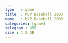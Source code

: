 ```yaml
---
type   : game
title  : MVP Baseball 2003
name   : MVP Baseball 2003
categories: [game]
telegram : 955
size : 1.5 GB
---
```



